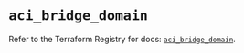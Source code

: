 # `aci_bridge_domain`

Refer to the Terraform Registry for docs: [`aci_bridge_domain`](https://registry.terraform.io/providers/ciscodevnet/aci/2.17.0/docs/resources/bridge_domain).
